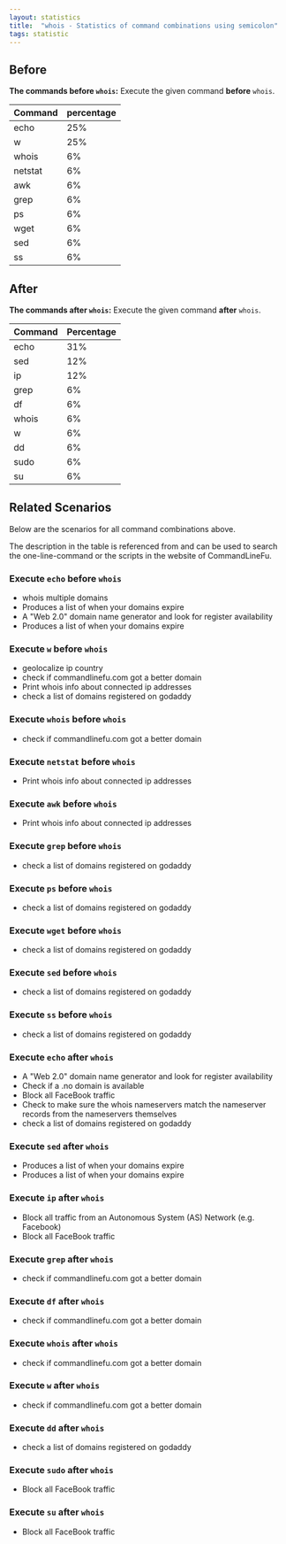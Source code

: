 ```yaml
---
layout: statistics
title:  "whois - Statistics of command combinations using semicolon"
tags: statistic
---
```


## Before

__The commands before `whois`:__  Execute the given command __before__ `whois`.

| Command | percentage |
|--------|--------|
| echo | 25% |
| w | 25% |
| whois | 6% |
| netstat | 6% |
| awk | 6% |
| grep | 6% |
| ps | 6% |
| wget | 6% |
| sed | 6% |
| ss | 6% |



## After

__The commands after `whois`:__ Execute the given command __after__ `whois`.

| Command | Percentage | 
|-------|--------|
| echo | 31% |
| sed | 12% |
| ip | 12% |
| grep | 6% |
| df | 6% |
| whois | 6% |
| w | 6% |
| dd | 6% |
| sudo | 6% |
| su | 6% |



## Related Scenarios

Below are the scenarios for all command combinations above.

The description in the table is referenced from and can be used to search the one-line-command or the scripts in the website of CommandLineFu.


### Execute `echo` before `whois`

- whois multiple domains
- Produces a list of when your domains expire
- A "Web 2.0" domain name generator and look for register availability
- Produces a list of when your domains expire

            
### Execute `w` before `whois`

- geolocalize ip country
- check if commandlinefu.com got a better domain
- Print whois info about connected ip addresses
- check a list of domains registered on godaddy

            
### Execute `whois` before `whois`

- check if commandlinefu.com got a better domain

            
### Execute `netstat` before `whois`

- Print whois info about connected ip addresses

            
### Execute `awk` before `whois`

- Print whois info about connected ip addresses

            
### Execute `grep` before `whois`

- check a list of domains registered on godaddy

            
### Execute `ps` before `whois`

- check a list of domains registered on godaddy

            
### Execute `wget` before `whois`

- check a list of domains registered on godaddy

            
### Execute `sed` before `whois`

- check a list of domains registered on godaddy

            
### Execute `ss` before `whois`

- check a list of domains registered on godaddy

            


### Execute `echo` after `whois`

- A "Web 2.0" domain name generator and look for register availability
- Check if a .no domain is available
- Block all FaceBook traffic
- Check to make sure the whois nameservers match the nameserver records from the nameservers themselves
- check a list of domains registered on godaddy

            
### Execute `sed` after `whois`

- Produces a list of when your domains expire
- Produces a list of when your domains expire

            
### Execute `ip` after `whois`

- Block all traffic from an Autonomous System (AS) Network (e.g. Facebook)
- Block all FaceBook traffic

            
### Execute `grep` after `whois`

- check if commandlinefu.com got a better domain

            
### Execute `df` after `whois`

- check if commandlinefu.com got a better domain

            
### Execute `whois` after `whois`

- check if commandlinefu.com got a better domain

            
### Execute `w` after `whois`

- check if commandlinefu.com got a better domain

            
### Execute `dd` after `whois`

- check a list of domains registered on godaddy

            
### Execute `sudo` after `whois`

- Block all FaceBook traffic

            
### Execute `su` after `whois`

- Block all FaceBook traffic

            
